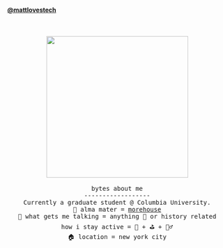 
<!---
mattlovestech/mattlovestech is a ✨ special ✨ repository because its `README.md` (this file) appears on your GitHub profile.
You can click the Preview link to take a look at your changes.
--->
<!---


--->

#### [@mattlovestech](https://mattlovestech.com)
<p align="center">
  <br><br>
  <img src="http://25.media.tumblr.com/661e0b5c6f6ea9b4685aa700a69ada2e/tumblr_mk60illIWp1qdrzxno1_500.gif"
 width="325px" align="center" > <br/><br/>
  <samp>
bytes about me  <br/>
------------------ <br/>
Currently a graduate student @ Columbia University. <br/>
🏫  alma mater = <a href="https://www.linkedin.com/in/matthewlmanning/"> morehouse </a> <br/> 
🥰  what gets me talking = anything  🏈  or history related <br/>
how i stay active = 🎾 + ⛳ + 🏋️‍♂️ <br/>
🏠   location =  new york city <br/>

<br/>



  
  </samp>
  
</p>

